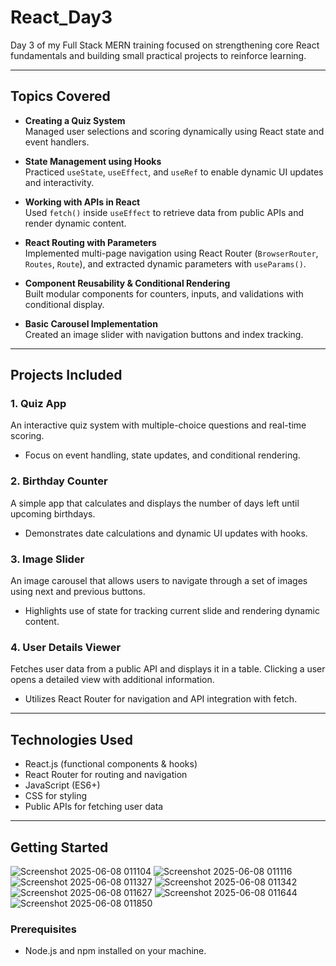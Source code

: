 # React_Day3

Day 3 of my Full Stack MERN training focused on strengthening core React fundamentals and building small practical projects to reinforce learning.

---

## Topics Covered

- **Creating a Quiz System**  
  Managed user selections and scoring dynamically using React state and event handlers.

- **State Management using Hooks**  
  Practiced `useState`, `useEffect`, and `useRef` to enable dynamic UI updates and interactivity.

- **Working with APIs in React**  
  Used `fetch()` inside `useEffect` to retrieve data from public APIs and render dynamic content.

- **React Routing with Parameters**  
  Implemented multi-page navigation using React Router (`BrowserRouter`, `Routes`, `Route`), and extracted dynamic parameters with `useParams()`.

- **Component Reusability & Conditional Rendering**  
  Built modular components for counters, inputs, and validations with conditional display.

- **Basic Carousel Implementation**  
  Created an image slider with navigation buttons and index tracking.

---

## Projects Included

### 1. Quiz App  
An interactive quiz system with multiple-choice questions and real-time scoring.  
- Focus on event handling, state updates, and conditional rendering.

### 2. Birthday Counter  
A simple app that calculates and displays the number of days left until upcoming birthdays.  
- Demonstrates date calculations and dynamic UI updates with hooks.

### 3. Image Slider  
An image carousel that allows users to navigate through a set of images using next and previous buttons.  
- Highlights use of state for tracking current slide and rendering dynamic content.

### 4. User Details Viewer  
Fetches user data from a public API and displays it in a table. Clicking a user opens a detailed view with additional information.  
- Utilizes React Router for navigation and API integration with fetch.

---

## Technologies Used

- React.js (functional components & hooks)  
- React Router for routing and navigation  
- JavaScript (ES6+)  
- CSS for styling  
- Public APIs for fetching user data

---

## Getting Started

![Screenshot 2025-06-08 011104](https://github.com/user-attachments/assets/329e4787-2561-4ce9-8cb8-d49b275f7a25)
![Screenshot 2025-06-08 011116](https://github.com/user-attachments/assets/e93fb6d1-9ed3-4594-8b46-9eb41a6234bc)
 ![Screenshot 2025-06-08 011327](https://github.com/user-attachments/assets/a205ed96-ae03-4d9e-bf2c-46d89eaf930f)
![Screenshot 2025-06-08 011342](https://github.com/user-attachments/assets/be7abe57-d8da-477a-af9c-b57954312dbc)
![Screenshot 2025-06-08 011627](https://github.com/user-attachments/assets/43046edb-3814-4c0c-84fc-12650d836c7e)
![Screenshot 2025-06-08 011644](https://github.com/user-attachments/assets/833cc042-0b7d-4daf-9d2e-22ce9baa968d)
![Screenshot 2025-06-08 011850](https://github.com/user-attachments/assets/68390c01-e1d1-43a7-891e-2ed9514ecff7)



### Prerequisites  
- Node.js and npm installed on your machine.

